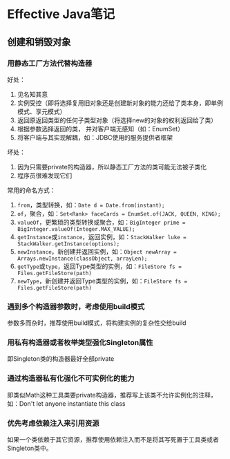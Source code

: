 # Effective Java笔记

## 创建和销毁对象

### 用静态工厂方法代替构造器

好处：

1. 见名知其意
2. 实例受控（即将选择复用旧对象还是创建新对象的能力还给了类本身，即单例模式、享元模式）
3. 返回原返回类型的任何子类型对象（将选择new的对象的权利返回给了类）
4. 根据参数选择返回的类， 并对客户端无感知（如：EnumSet）
5. 将客户端与其实现解耦，如：JDBC使用的服务提供者框架

坏处：

1. 因为只需要private的构造器，所以静态工厂方法的类可能无法被子类化
2. 程序员很难发现它们

常用的命名方式：

1. `from`，类型转换，如：`Date d = Date.from(instant);`
2. `of`，聚合，如：`Set<Rank> faceCards = EnumSet.of(JACK, QUEEN, KING);`
3. `valueOf`，更繁琐的类型转换或聚合，如：`BigInteger prime = BigInteger.valueOf(Integer.MAX_VALUE);`
4. `getInstance`或`instance`，返回实例，如：`StackWalker luke = StackWalker.getInstance(options);`
5. `newInstance`，新创建并返回实例，如：`Object newArray = Arrays.newInstance(classObject, arrayLen);`
6. `getType`或`type`，返回Type类型的实例，如：`FileStore fs = Files.getFileStore(path)`
7. `newType`，新创建并返回Type类型的实例，如：`FileStore fs = Files.getFileStore(path)`

### 遇到多个构造器参数时，考虑使用build模式

参数多而杂时，推荐使用build模式，将构建实例的复杂性交给build

### 用私有构造器或者枚举类型强化Singleton属性

即Singleton类的构造器最好全部private

### 通过构造器私有化强化不可实例化的能力

即类似Math这种工具类要private构造器，推荐写上该类不允许实例化的注释，如：Don't let anyone instantiate this class

### 优先考虑依赖注入来引用资源

如果一个类依赖于其它资源，推荐使用依赖注入而不是将其写死置于工具类或者Singleton类中。

###